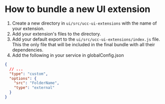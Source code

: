 # How to bundle a new UI extension

1. Create a new directory in `ui/src/ucc-ui-extensions` with the name of your extension.
2. Add your extension's files to the directory.
3. Add your default export to the `ui/src/ucc-ui-extensions/index.js` file. This the only file that will be included in the final bundle with all their dependencies.
4. Add the following in your service in globalConfig.json

```json
{
  // ...
  "type": "custom",
  "options": {
    "src": "FolderName",
    "type": "external"
  }
}
```